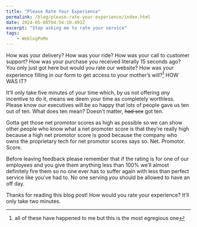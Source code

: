 ```yaml
---
title: "Please Rate Your Experience"
permalink: /blog/please-rate-your-experience/index.html
date: 2024-05-08T04:54:10.491Z
excerpt: "Stop asking me to rate your service"
tags:
    - WeblogPoMo
---
```


How was your delivery? How was your ride? How was your call to customer support? How was your purchase you received literally 15 seconds ago? You only just got here but would you rate our website? How was your experience filling in our form to get access to your mother’s will?[^1] HOW WAS IT? 

It’ll only take five minutes of your time which, by us not offering _any_ incentive to do it, means we deem your time as completely worthless. Please know our executives will be so happy that lots of people gave us ten out of ten. What does ten mean? Doesn’t matter, ~~had sex~~ got ten. 

Gotta get those net promotor scores as high as possible so we can show other people who know what a net promoter score is that they’re really high because a high net promotor score is good because the company who owns the proprietary tech for net promotor scores says so. Net. Promotor. Score. 

Before leaving feedback please remember that if the rating is for one of our employees and you give them anything less than 100% we’ll almost definitely fire them so no one ever has to suffer again with less than perfect service like you’ve had to. No one serving _you_ should be allowed to have an off day. 

Thanks for reading this blog post! How would you rate your experience? It’ll only take two minutes. 

[^1]: all of these have happened to me but this is the most egregious one
